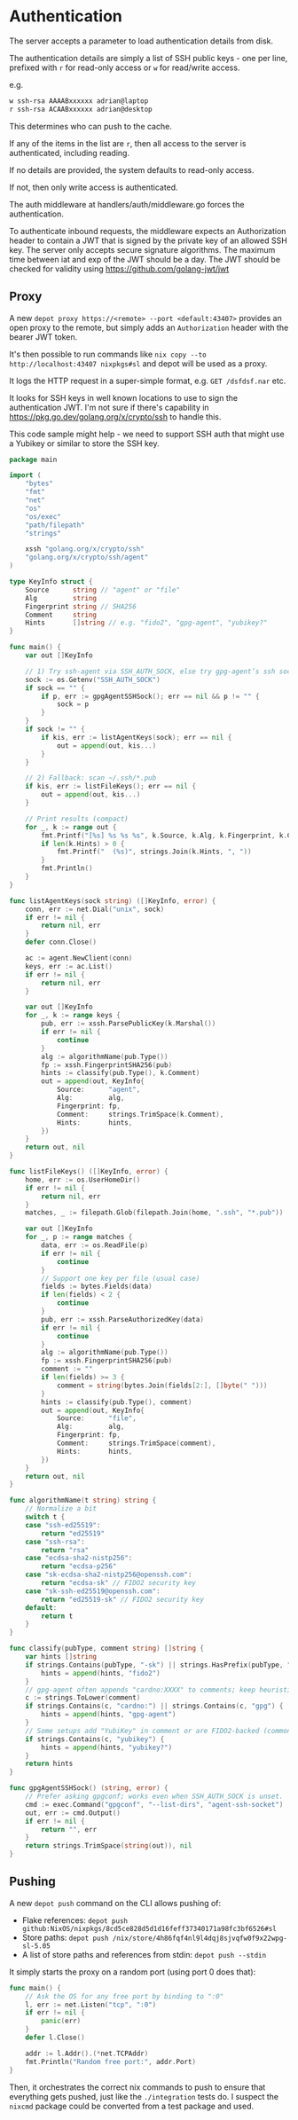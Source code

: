 # Authentication

The server accepts a parameter to load authentication details from disk.

The authentication details are simply a list of SSH public keys - one per line, prefixed with `r` for read-only access or `w` for read/write access.

e.g.

```txt
w ssh-rsa AAAABxxxxxx adrian@laptop
r ssh-rsa ACAABxxxxxx adrian@desktop
```

This determines who can push to the cache.

If any of the items in the list are `r`, then all access to the server is authenticated, including reading.

If no details are provided, the system defaults to read-only access.

If not, then only write access is authenticated.

The auth middleware at handlers/auth/middleware.go forces the authentication.

To authenticate inbound requests, the middleware expects an Authorization header to contain a JWT that is signed by the private key of an allowed SSH key. The server only accepts secure signature algorithms. The maximum time between iat and exp of the JWT should be a day. The JWT should be checked for validity using https://github.com/golang-jwt/jwt

## Proxy

A new `depot proxy https://<remote> --port <default:43407>` provides an open proxy to the remote, but simply adds an `Authorization` header with the bearer JWT token.

It's then possible to run commands like `nix copy --to http://localhost:43407 nixpkgs#sl` and depot will be used as a proxy.

It logs the HTTP request in a super-simple format, e.g. `GET /dsfdsf.nar` etc.

It looks for SSH keys in well known locations to use to sign the authentication JWT. I'm not sure if there's capability in https://pkg.go.dev/golang.org/x/crypto/ssh to handle this.

This code sample might help - we need to support SSH auth that might use a Yubikey or similar to store the SSH key.

```go
package main

import (
	"bytes"
	"fmt"
	"net"
	"os"
	"os/exec"
	"path/filepath"
	"strings"

	xssh "golang.org/x/crypto/ssh"
	"golang.org/x/crypto/ssh/agent"
)

type KeyInfo struct {
	Source      string // "agent" or "file"
	Alg         string
	Fingerprint string // SHA256
	Comment     string
	Hints       []string // e.g. "fido2", "gpg-agent", "yubikey?"
}

func main() {
	var out []KeyInfo

	// 1) Try ssh-agent via SSH_AUTH_SOCK, else try gpg-agent’s ssh socket.
	sock := os.Getenv("SSH_AUTH_SOCK")
	if sock == "" {
		if p, err := gpgAgentSSHSock(); err == nil && p != "" {
			sock = p
		}
	}
	if sock != "" {
		if kis, err := listAgentKeys(sock); err == nil {
			out = append(out, kis...)
		}
	}

	// 2) Fallback: scan ~/.ssh/*.pub
	if kis, err := listFileKeys(); err == nil {
		out = append(out, kis...)
	}

	// Print results (compact)
	for _, k := range out {
		fmt.Printf("[%s] %s %s %s", k.Source, k.Alg, k.Fingerprint, k.Comment)
		if len(k.Hints) > 0 {
			fmt.Printf("  (%s)", strings.Join(k.Hints, ", "))
		}
		fmt.Println()
	}
}

func listAgentKeys(sock string) ([]KeyInfo, error) {
	conn, err := net.Dial("unix", sock)
	if err != nil {
		return nil, err
	}
	defer conn.Close()

	ac := agent.NewClient(conn)
	keys, err := ac.List()
	if err != nil {
		return nil, err
	}

	var out []KeyInfo
	for _, k := range keys {
		pub, err := xssh.ParsePublicKey(k.Marshal())
		if err != nil {
			continue
		}
		alg := algorithmName(pub.Type())
		fp := xssh.FingerprintSHA256(pub)
		hints := classify(pub.Type(), k.Comment)
		out = append(out, KeyInfo{
			Source:      "agent",
			Alg:         alg,
			Fingerprint: fp,
			Comment:     strings.TrimSpace(k.Comment),
			Hints:       hints,
		})
	}
	return out, nil
}

func listFileKeys() ([]KeyInfo, error) {
	home, err := os.UserHomeDir()
	if err != nil {
		return nil, err
	}
	matches, _ := filepath.Glob(filepath.Join(home, ".ssh", "*.pub"))

	var out []KeyInfo
	for _, p := range matches {
		data, err := os.ReadFile(p)
		if err != nil {
			continue
		}
		// Support one key per file (usual case)
		fields := bytes.Fields(data)
		if len(fields) < 2 {
			continue
		}
		pub, err := xssh.ParseAuthorizedKey(data)
		if err != nil {
			continue
		}
		alg := algorithmName(pub.Type())
		fp := xssh.FingerprintSHA256(pub)
		comment := ""
		if len(fields) >= 3 {
			comment = string(bytes.Join(fields[2:], []byte(" ")))
		}
		hints := classify(pub.Type(), comment)
		out = append(out, KeyInfo{
			Source:      "file",
			Alg:         alg,
			Fingerprint: fp,
			Comment:     strings.TrimSpace(comment),
			Hints:       hints,
		})
	}
	return out, nil
}

func algorithmName(t string) string {
	// Normalize a bit
	switch t {
	case "ssh-ed25519":
		return "ed25519"
	case "ssh-rsa":
		return "rsa"
	case "ecdsa-sha2-nistp256":
		return "ecdsa-p256"
	case "sk-ecdsa-sha2-nistp256@openssh.com":
		return "ecdsa-sk" // FIDO2 security key
	case "sk-ssh-ed25519@openssh.com":
		return "ed25519-sk" // FIDO2 security key
	default:
		return t
	}
}

func classify(pubType, comment string) []string {
	var hints []string
	if strings.Contains(pubType, "-sk") || strings.HasPrefix(pubType, "sk-") {
		hints = append(hints, "fido2")
	}
	// gpg-agent often appends "cardno:XXXX" to comments; keep heuristic loose.
	c := strings.ToLower(comment)
	if strings.Contains(c, "cardno:") || strings.Contains(c, "gpg") {
		hints = append(hints, "gpg-agent")
	}
	// Some setups add "YubiKey" in comment or are FIDO2-backed (common on YubiKey).
	if strings.Contains(c, "yubikey") {
		hints = append(hints, "yubikey?")
	}
	return hints
}

func gpgAgentSSHSock() (string, error) {
	// Prefer asking gpgconf; works even when SSH_AUTH_SOCK is unset.
	cmd := exec.Command("gpgconf", "--list-dirs", "agent-ssh-socket")
	out, err := cmd.Output()
	if err != nil {
		return "", err
	}
	return strings.TrimSpace(string(out)), nil
}
```

## Pushing

A new `depot push` command on the CLI allows pushing of:

- Flake references: `depot push github:NixOS/nixpkgs/8cd5ce828d5d1d16feff37340171a98fc3bf6526#sl`
- Store paths: `depot push /nix/store/4h86fqf4nl9l4dqj8sjvqfw0f9x22wpg-sl-5.05`
- A list of store paths and references from stdin: `depot push --stdin`

It simply starts the proxy on a random port (using port 0 does that):

```go
func main() {
	// Ask the OS for any free port by binding to ":0"
	l, err := net.Listen("tcp", ":0")
	if err != nil {
		panic(err)
	}
	defer l.Close()

	addr := l.Addr().(*net.TCPAddr)
	fmt.Println("Random free port:", addr.Port)
}
```

Then, it orchestrates the correct nix commands to push to ensure that everything gets pushed, just like the `./integration` tests do. I suspect the `nixcmd` package could be converted from a test package and used.
